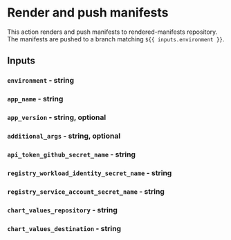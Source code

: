 # Render and push manifests

This action renders and push manifests to rendered-manifests repository.
The manifests are pushed to a branch matching ``${{ inputs.environment }}``.

## Inputs

### `environment` - string
### `app_name` - string
### `app_version` - string, optional
### `additional_args` - string, optional
### `api_token_github_secret_name` - string
### `registry_workload_identity_secret_name` - string
### `registry_service_account_secret_name` - string
### `chart_values_repository` - string
### `chart_values_destination` - string
